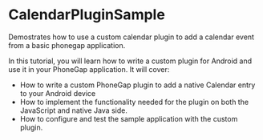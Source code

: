 CalendarPluginSample
====================

Demostrates how to use a custom calendar plugin to add a calendar event from a basic phonegap application.

In this tutorial, you will learn how to write a custom plugin for Android and use it in your PhoneGap application. It will cover:

<ul>
<li>How to write a custom PhoneGap plugin to add a native Calendar entry to your Android device</li>
<li>How to implement the functionality needed for the plugin on both the JavaScript and native Java side.</li>
<li>How to configure and test the sample application with the custom plugin.</li>
</ul>
